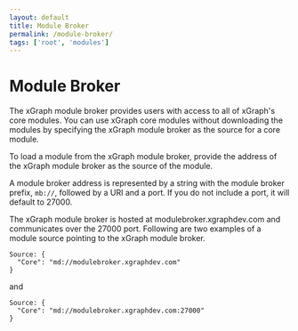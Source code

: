 ```yaml
---
layout: default
title: Module Broker
permalink: /module-broker/
tags: ['root', 'modules']
---
```

# Module Broker

The xGraph module broker provides users with access to all of xGraph's core modules. You can use xGraph core 
modules without downloading the modules by specifying the xGraph module broker as the source for a core 
module.

To load a module from the xGraph module broker, provide the address of the xGraph module broker as the source 
of the module. 

A module broker address is represented by a string with the module broker prefix, `mb://`, followed by a URI 
and a port. If you do not include a port, it will default to 27000. 

The xGraph module broker is hosted at modulebroker.xgraphdev.com and communicates over the 27000 port. 
Following are two examples of a module source pointing to the xGraph module broker.

```
Source: {
  "Core": "md://modulebroker.xgraphdev.com"
}
```
and
```
Source: {
  "Core": "md://modulebroker.xgraphdev.com:27000"
}
```